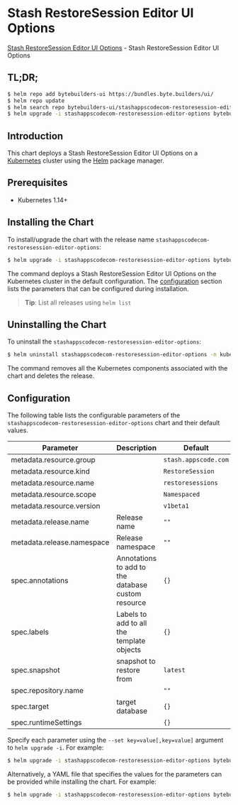 # Stash RestoreSession Editor UI Options

[Stash RestoreSession Editor UI Options](https://byte.builders) - Stash RestoreSession Editor UI Options

## TL;DR;

```bash
$ helm repo add bytebuilders-ui https://bundles.byte.builders/ui/
$ helm repo update
$ helm search repo bytebuilders-ui/stashappscodecom-restoresession-editor-options --version=v0.7.0
$ helm upgrade -i stashappscodecom-restoresession-editor-options bytebuilders-ui/stashappscodecom-restoresession-editor-options -n kube-system --create-namespace --version=v0.7.0
```

## Introduction

This chart deploys a Stash RestoreSession Editor UI Options on a [Kubernetes](http://kubernetes.io) cluster using the [Helm](https://helm.sh) package manager.

## Prerequisites

- Kubernetes 1.14+

## Installing the Chart

To install/upgrade the chart with the release name `stashappscodecom-restoresession-editor-options`:

```bash
$ helm upgrade -i stashappscodecom-restoresession-editor-options bytebuilders-ui/stashappscodecom-restoresession-editor-options -n kube-system --create-namespace --version=v0.7.0
```

The command deploys a Stash RestoreSession Editor UI Options on the Kubernetes cluster in the default configuration. The [configuration](#configuration) section lists the parameters that can be configured during installation.

> **Tip**: List all releases using `helm list`

## Uninstalling the Chart

To uninstall the `stashappscodecom-restoresession-editor-options`:

```bash
$ helm uninstall stashappscodecom-restoresession-editor-options -n kube-system
```

The command removes all the Kubernetes components associated with the chart and deletes the release.

## Configuration

The following table lists the configurable parameters of the `stashappscodecom-restoresession-editor-options` chart and their default values.

|         Parameter          |                    Description                     |             Default             |
|----------------------------|----------------------------------------------------|---------------------------------|
| metadata.resource.group    |                                                    | <code>stash.appscode.com</code> |
| metadata.resource.kind     |                                                    | <code>RestoreSession</code>     |
| metadata.resource.name     |                                                    | <code>restoresessions</code>    |
| metadata.resource.scope    |                                                    | <code>Namespaced</code>         |
| metadata.resource.version  |                                                    | <code>v1beta1</code>            |
| metadata.release.name      | Release name                                       | <code>""</code>                 |
| metadata.release.namespace | Release namespace                                  | <code>""</code>                 |
| spec.annotations           | Annotations to add to the database custom resource | <code>{}</code>                 |
| spec.labels                | Labels to add to all the template objects          | <code>{}</code>                 |
| spec.snapshot              | snapshot to restore from                           | <code>latest</code>             |
| spec.repository.name       |                                                    | <code>""</code>                 |
| spec.target                | target database                                    | <code>{}</code>                 |
| spec.runtimeSettings       |                                                    | <code>{}</code>                 |


Specify each parameter using the `--set key=value[,key=value]` argument to `helm upgrade -i`. For example:

```bash
$ helm upgrade -i stashappscodecom-restoresession-editor-options bytebuilders-ui/stashappscodecom-restoresession-editor-options -n kube-system --create-namespace --version=v0.7.0 --set metadata.resource.group=stash.appscode.com
```

Alternatively, a YAML file that specifies the values for the parameters can be provided while
installing the chart. For example:

```bash
$ helm upgrade -i stashappscodecom-restoresession-editor-options bytebuilders-ui/stashappscodecom-restoresession-editor-options -n kube-system --create-namespace --version=v0.7.0 --values values.yaml
```
